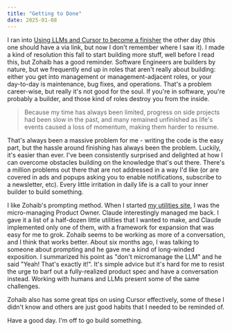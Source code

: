 ```yaml
---
title: "Getting to Done"
date: 2025-01-08
---
```


I ran into [Using LLMs and Cursor to become a finisher](https://zohaib.me/using-llms-and-cursor-for-finishing-projects-productivity/) the other day (this one should have a via link, but now I don't remember where I saw it). I made a kind of resolution this fall to start building more stuff, well before I read this, but Zohaib has a good reminder. Software Engineers are builders by nature, but we frequently end up in roles that aren't really about building: either you get into management or management-adjacent roles, or your day-to-day is maintenance, bug fixes, and operations. That's a problem career-wise, but really it's not good for the soul. If you're in software, you're probably a builder, and those kind of roles destroy you from the inside. 

> Because my time has always been limited, progress on side projects had been slow in the past, and many remained unfinished as life's events caused a loss of momentum, making them harder to resume. 

That's always been a massive problem for me - writing the code is the easy part, but the hassle around finishing has always been the problem. Luckily, it's easier than ever. I've been consistently surprised and delighted at how I can overcome obstacles building on the knowledge that's out there. There's a million problems out there that are not addressed in a way I'd like (or are covered in ads and popups asking you to enable notifications, subscribe to a newsletter, etc). Every little irritation in daily life is a call to your inner builder to build something.

I like Zohaib's prompting method. When I started [my utilities site](https://www.meggie.be), I was the micro-managing Product Owner. Claude interestingly managed me back. I gave it a list of a half-dozen little utilities that I wanted to make, and Claude implemented only one of them, with a framework for expansion that was easy for me to grok. Zohaib seems to be working as more of a conversation, and I think that works better. About six months ago, I was talking to someone about prompting and he gave me a kind of long-winded exposition. I summarized his point as "don't micromanage the LLM" and he said "Yeah! That's exactly it!". It's simple advice but it's hard for me to resist the urge to barf out a fully-realized product spec and have a conversation instead. Working with humans and LLMs present some of the same challenges.

Zohaib also has some great tips on using Cursor effectively, some of these I didn't know and others are just good habits that I needed to be reminded of. 

Have a good day. I'm off to go build something.